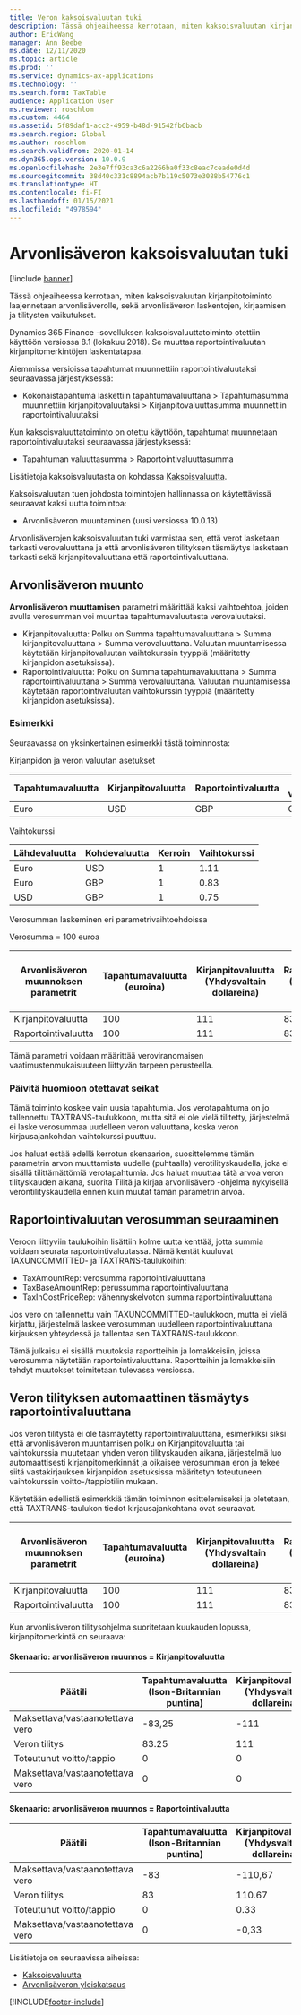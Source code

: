 ```yaml
---
title: Veron kaksoisvaluutan tuki
description: Tässä ohjeaiheessa kerrotaan, miten kaksoisvaluutan kirjanpitotoiminto laajennetaan veroluokkaan, sekä veron laskennan ja kirjaamisen vaikutukset
author: EricWang
manager: Ann Beebe
ms.date: 12/11/2020
ms.topic: article
ms.prod: ''
ms.service: dynamics-ax-applications
ms.technology: ''
ms.search.form: TaxTable
audience: Application User
ms.reviewer: roschlom
ms.custom: 4464
ms.assetid: 5f89daf1-acc2-4959-b48d-91542fb6bacb
ms.search.region: Global
ms.author: roschlom
ms.search.validFrom: 2020-01-14
ms.dyn365.ops.version: 10.0.9
ms.openlocfilehash: 2e3e7ff93ca3c6a2266ba0f33c8eac7ceade0d4d
ms.sourcegitcommit: 38d40c331c8894acb7b119c5073e3088b54776c1
ms.translationtype: HT
ms.contentlocale: fi-FI
ms.lasthandoff: 01/15/2021
ms.locfileid: "4978594"
---
```

# <a name="dual-currency-support-for-sales-tax"></a>Arvonlisäveron kaksoisvaluutan tuki
[!include [banner](../includes/banner.md)]

Tässä ohjeaiheessa kerrotaan, miten kaksoisvaluutan kirjanpitotoiminto laajennetaan arvonlisäverolle, sekä arvonlisäveron laskentojen, kirjaamisen ja tilitysten vaikutukset.

Dynamics 365 Finance -sovelluksen kaksoisvaluuttatoiminto otettiin käyttöön versiossa 8.1 (lokakuu 2018). Se muuttaa raportointivaluutan kirjanpitomerkintöjen laskentatapaa.

Aiemmissa versioissa tapahtumat muunnettiin raportointivaluutaksi seuraavassa järjestyksessä: 

- Kokonaistapahtuma laskettiin tapahtumavaluuttana > Tapahtumasumma muunnettiin kirjanpitovaluutaksi > Kirjanpitovaluuttasumma muunnettiin raportointivaluutaksi

Kun kaksoisvaluuttatoiminto on otettu käyttöön, tapahtumat muunnetaan raportointivaluutaksi seuraavassa järjestyksessä:

- Tapahtuman valuuttasumma > Raportointivaluuttasumma

Lisätietoja kaksoisvaluutasta on kohdassa [Kaksoisvaluutta](dual-currency.md).

Kaksoisvaluutan tuen johdosta toimintojen hallinnassa on käytettävissä seuraavat kaksi uutta toimintoa: 

- Arvonlisäveron muuntaminen (uusi versiossa 10.0.13)

Arvonlisäverojen kaksoisvaluutan tuki varmistaa sen, että verot lasketaan tarkasti verovaluuttana ja että arvonlisäveron tilityksen täsmäytys lasketaan tarkasti sekä kirjanpitovaluuttana että raportointivaluuttana. 

## <a name="sales-tax-conversion"></a>Arvonlisäveron muunto

**Arvonlisäveron muuttamisen** parametri määrittää kaksi vaihtoehtoa, joiden avulla verosumman voi muuntaa tapahtumavaluutasta verovaluutaksi. 

- Kirjanpitovaluutta: Polku on Summa tapahtumavaluuttana > Summa kirjanpitovaluuttana > Summa verovaluuttana. Valuutan muuntamisessa käytetään kirjanpitovaluutan vaihtokurssin tyyppiä (määritetty kirjanpidon asetuksissa).
- Raportointivaluutta: Polku on Summa tapahtumavaluuttana > Summa raportointivaluuttana > Summa verovaluuttana. Valuutan muuntamisessa käytetään raportointivaluutan vaihtokurssin tyyppiä (määritetty kirjanpidon asetuksissa).

### <a name="example"></a>Esimerkki

Seuraavassa on yksinkertainen esimerkki tästä toiminnosta:

Kirjanpidon ja veron valuutan asetukset

| Tapahtumavaluutta | Kirjanpitovaluutta | Raportointivaluutta | Veron valuutta |
| -------------------- | ------------------- | ------------------ | ------------ |
| Euro                  | USD                 | GBP                | GBP          |

Vaihtokurssi

| Lähdevaluutta | Kohdevaluutta | Kerroin | Vaihtokurssi |
| ------------- | ----------- | ------ | ------------- |
| Euro           | USD         | 1      | 1.11          |
| Euro           | GBP         | 1      | 0.83          |
| USD           | GBP         | 1      | 0.75          |

Verosumman laskeminen eri parametrivaihtoehdoissa

Verosumma = 100 euroa

| Arvonlisäveron muunnoksen parametrit | Tapahtumavaluutta (euroina) | Kirjanpitovaluutta (Yhdysvaltain dollareina) | Raportointivaluutta (Ison-Britannian puntina) | Veron valuutta (Ison-Britannian puntina) |
| ------------------------------- | -------------------------- | ------------------------- | ------------------------ | ------------------ |
| Kirjanpitovaluutta             | 100                        | 111                       | 83                       | **83.25**          |
| Raportointivaluutta              | 100                        | 111                       | 83                       | **83**             |

Tämä parametri voidaan määrittää veroviranomaisen vaatimustenmukaisuuteen liittyvän tarpeen perusteella.


### <a name="upgrade-consideration"></a>Päivitä huomioon otettavat seikat

Tämä toiminto koskee vain uusia tapahtumia. Jos verotapahtuma on jo tallennettu TAXTRANS-taulukkoon, mutta sitä ei ole vielä tilitetty, järjestelmä ei laske verosummaa uudelleen veron valuuttana, koska veron kirjausajankohdan vaihtokurssi puuttuu.

Jos haluat estää edellä kerrotun skenaarion, suosittelemme tämän parametrin arvon muuttamista uudelle (puhtaalla) verotilityskaudella, joka ei sisällä tilittämättömiä verotapahtumia. Jos haluat muuttaa tätä arvoa veron tilityskauden aikana, suorita Tilitä ja kirjaa arvonlisävero -ohjelma nykyisellä verontilityskaudella ennen kuin muutat tämän parametrin arvoa.


## <a name="track-reporting-currency-tax-amount"></a>Raportointivaluutan verosumman seuraaminen

Veroon liittyviin taulukoihin lisättiin kolme uutta kenttää, jotta summia voidaan seurata raportointivaluutassa. Nämä kentät kuuluvat TAXUNCOMMITTED- ja TAXTRANS-taulukoihin:

- TaxAmountRep: verosumma raportointivaluuttana
- TaxBaseAmountRep: perussumma raportointivaluuttana
- TaxInCostPriceRep: vähennyskelvoton summa raportointivaluuttana

Jos vero on tallennettu vain TAXUNCOMMITTED-taulukkoon, mutta ei vielä kirjattu, järjestelmä laskee verosumman uudelleen raportointivaluuttana kirjauksen yhteydessä ja tallentaa sen TAXTRANS-taulukkoon.

Tämä julkaisu ei sisällä muutoksia raportteihin ja lomakkeisiin, joissa verosumma näytetään raportointivaluuttana. Raportteihin ja lomakkeisiin tehdyt muutokset toimitetaan tulevassa versiossa.



## <a name="tax-settlement-auto-balance-in-reporting-currency"></a>Veron tilityksen automaattinen täsmäytys raportointivaluuttana

Jos veron tilitystä ei ole täsmäytetty raportointivaluuttana, esimerkiksi siksi että arvonlisäveron muuntamisen polku on Kirjanpitovaluutta tai vaihtokurssia muutetaan yhden veron tilityskauden aikana, järjestelmä luo automaattisesti kirjanpitomerkinnät ja oikaisee verosumman eron ja tekee siitä vastakirjauksen kirjanpidon asetuksissa määritetyn toteutuneen vaihtokurssin voitto-/tappiotilin mukaan.

Käytetään edellistä esimerkkiä tämän toiminnon esittelemiseksi ja oletetaan, että TAXTRANS-taulukon tiedot kirjausajankohtana ovat seuraavat.

| Arvonlisäveron muunnoksen parametrit | Tapahtumavaluutta (euroina) | Kirjanpitovaluutta (Yhdysvaltain dollareina) | Raportointivaluutta (Ison-Britannian puntina) | Veron valuutta (Ison-Britannian puntina) |
| ------------------------------- | -------------------------- | ------------------------- | ------------------------ | ------------------ |
| Kirjanpitovaluutta             | 100                        | 111                       | 83                       | **83.25**          |
| Raportointivaluutta              | 100                        | 111                       | 83                       | **83**             |

Kun arvonlisäveron tilitysohjelma suoritetaan kuukauden lopussa, kirjanpitomerkintä on seuraava:
#### <a name="scenario-sales-tax-conversion--accounting-currency"></a>Skenaario: arvonlisäveron muunnos = Kirjanpitovaluutta

| Päätili           | Tapahtumavaluutta (Ison-Britannian puntina) | Kirjanpitovaluutta (Yhdysvaltain dollareina) | Raportointivaluutta (Ison-Britannian puntina) |
| ---------------------- | -------------------------- | ------------------------- | ------------------------ |
| Maksettava/vastaanotettava vero | -83,25                     | -111                      | -83,25                   |
| Veron tilitys         | 83.25                      | 111                       | 83.25                    |
| Toteutunut voitto/tappio     | 0                          | 0                         | -0,25                    |
| Maksettava/vastaanotettava vero | 0                          | 0                         | 0.25                     |

#### <a name="scenario-sales-tax-conversion--reporting-currency"></a>Skenaario: arvonlisäveron muunnos = Raportointivaluutta


| Päätili           | Tapahtumavaluutta (Ison-Britannian puntina) | Kirjanpitovaluutta (Yhdysvaltain dollareina) | Raportointivaluutta (Ison-Britannian puntina) |
| ---------------------- | -------------------------- | ------------------------- | ------------------------ |
| Maksettava/vastaanotettava vero | -83                        | -110,67                   | -83                      |
| Veron tilitys         | 83                         | 110.67                    | 83                       |
| Toteutunut voitto/tappio     | 0                          | 0.33                      | 0                        |
| Maksettava/vastaanotettava vero | 0                          | -0,33                     | 0                        |



Lisätietoja on seuraavissa aiheissa:

- [Kaksoisvaluutta](dual-currency.md)
- [Arvonlisäveron yleiskatsaus](indirect-taxes-overview.md)



[!INCLUDE[footer-include](../../includes/footer-banner.md)]